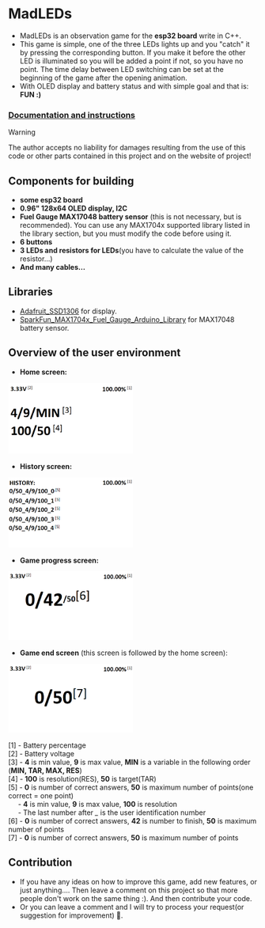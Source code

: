 # MadLEDs
- MadLEDs is an observation game for the **esp32 board** write in C++.
- This game is simple, one of the three LEDs lights up and you "catch" it by pressing the corresponding button. If you make it before the other LED is illuminated so you will be added a point if not, so you have no point. The time delay between LED switching can be set at the beginning of the game after the opening animation.
- With OLED display and battery status and with simple goal and that is: **FUN :)**
### [Documentation and instructions](https://pchelium.github.io/)

> [!WARNING]
>The author accepts no liability for damages resulting from the use of this code or other parts contained in this project and on the website of project!

## Components for building
- **some esp32 board**
- **0.96" 128x64 OLED display, I2C**
- **Fuel Gauge MAX17048 battery sensor** (this is not necessary, but is recommended). You can use any MAX1704x supported library listed in the library section, but you must modify the code before using it.
- **6 buttons**
- **3 LEDs and resistors for LEDs**(you have to calculate the value of the resistor...)
- **And many cables...**
## Libraries
- [Adafruit_SSD1306](https://github.com/adafruit/Adafruit_SSD1306) for display.
- [SparkFun_MAX1704x_Fuel_Gauge_Arduino_Library](https://github.com/sparkfun/SparkFun_MAX1704x_Fuel_Gauge_Arduino_Library) for MAX17048 battery sensor.
## Overview of the user environment

- **Home screen:**<br>
<img src="imgs/explanations1.png" style="width:50%">

- **History screen:**<br>
<img src="imgs/explanations2.png" style="width:50%">

- **Game progress screen:**<br>
<img src="imgs/explanations3.png" style="width:50%">

- **Game end screen** (this screen is followed by the home screen):<br>
<img src="imgs/explanations4.png" style="width:50%">

\[1] - Battery percentage <br>
\[2] - Battery voltage <br>
\[3] - **4** is min value, **9** is max value, **MIN** is a variable in the following order (**MIN, TAR, MAX, RES**)  <br>
\[4] - **100**  is resolution(RES), **50** is target(TAR) <br>
\[5] - **0** is number of correct answers, **50** is maximum number of points(one correct = one point) <br>
&nbsp;&nbsp;&nbsp;&nbsp;&nbsp;- **4** is min value, **9** is max value, **100** is resolution <br>
&nbsp;&nbsp;&nbsp;&nbsp;&nbsp;- The last number after *_* is the user identification number <br>
\[6] - **0** is number of correct answers, **42** is number to finish, **50** is maximum number of points <br>
\[7] - **0** is number of correct answers, **50** is maximum number of points <br>
## Contribution
- If you have any ideas on how to improve this game, add new features, or just anything.... Then leave a comment on this project so that more people don't work on the same thing :). And then contribute your code.
- Or you can leave a comment and I will try to process your request(or suggestion for improvement) :slightly_smiling_face:.
